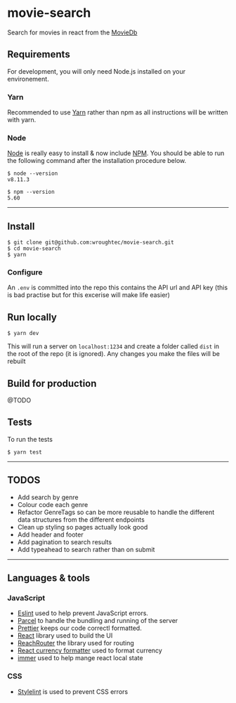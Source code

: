 # movie-search
Search for movies in react from the [MovieDb](https://www.themoviedb.org/)

## Requirements
For development, you will only need Node.js installed on your environement.

### Yarn
Recommended to use [Yarn](https://yarnpkg.com/en/docs/install#mac-stable) rather than npm as all instructions will be written with yarn.

### Node

[Node](http://nodejs.org/) is really easy to install & now include [NPM](https://npmjs.org/).
You should be able to run the following command after the installation procedure below.

    $ node --version
    v8.11.3

    $ npm --version
    5.60

---
## Install

    $ git clone git@github.com:wroughtec/movie-search.git
    $ cd movie-search
    $ yarn

### Configure

An `.env` is committed into the repo this contains the API url and API key (this is bad practise but for this excerise will make life easier)

## Run locally

    $ yarn dev

This will run a server on `localhost:1234` and create a folder called `dist` in the root of the repo (it is ignored). Any changes you make the files will be rebuilt

## Build for production

@TODO

## Tests

To run the tests

    $ yarn test

---
## TODOS
- Add search by genre
- Colour code each genre
- Refactor GenreTags so can be more reusable to handle the different data structures from the different endpoints
- Clean up styling so pages actually look good
- Add header and footer
- Add pagination to search results
- Add typeahead to search rather than on submit
---

## Languages & tools


### JavaScript

- [Eslint](https://eslint.org/) used to help prevent JavaScript errors.
- [Parcel](https://parceljs.org/) to handle the bundling and running of the server
- [Prettier](https://github.com/prettier/prettier) keeps our code correctl formatted.
- [React](https://reactjs.org/) library used to build the UI
- [ReachRouter](https://reach.tech/router) the library used for routing
- [React currency formatter](https://www.npmjs.com/package/react-currency-formatter) used to format currency
- [immer](https://github.com/mweststrate/immer) used to help mange react local state

### CSS
  - [Stylelint](https://github.com/stylelint/stylelint) is used to prevent CSS errors
